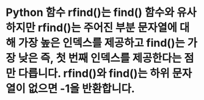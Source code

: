 # Python 함수 rfind()는 find() 함수와 유사하지만 rfind()는 주어진 부분 문자열에 대해 가장 높은 인덱스를 제공하고 find()는 가장 낮은 즉, 첫 번째 인덱스를 제공한다는 점만 다릅니다. rfind()와 find()는 하위 문자열이 없으면 -1을 반환합니다.


